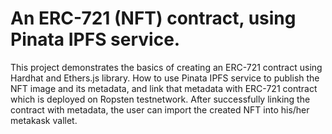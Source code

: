 # An ERC-721 (NFT) contract, using Pinata IPFS service.

This project demonstrates the basics of creating an ERC-721 contract using Hardhat and Ethers.js library. 
How to use Pinata IPFS service to publish the NFT image and its metadata, and link that metadata with ERC-721 contract which is deployed on Ropsten testnetwork.
After successfully linking the contract with metadata, the user can import the created NFT into his/her metakask vallet.
